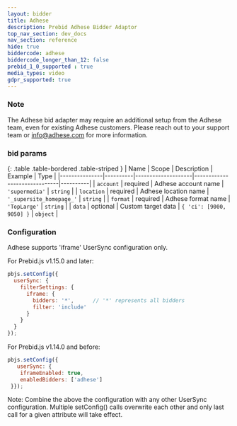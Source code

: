 ```yaml
---
layout: bidder
title: Adhese 
description: Prebid Adhese Bidder Adaptor
top_nav_section: dev_docs
nav_section: reference
hide: true
biddercode: adhese
biddercode_longer_than_12: false
prebid_1_0_supported : true
media_types: video
gdpr_supported: true
---
```


### Note
The Adhese bid adapter may require an additional setup from the Adhese team, even for existing Adhese customers. Please reach out to your support team or info@adhese.com for more information.
 
### bid params

{: .table .table-bordered .table-striped }
| Name          | Scope    | Description        | Example                      | Type     |
|---------------|----------|--------------------|------------------------------|----------|
| `account`     | required | Adhese account name   | `'supermedia'`            | `string` |
| `location`    | required | Adhese location name  | `'_supersite_homepage_'`  | `string` |
| `format`      | required | Adhese format name    | `'TopLarge'`              | `string` |
| `data`        | optional | Custom target data    | `{ 'ci': [9000, 9050] }` | `object` |

### Configuration

Adhese supports 'iframe' UserSync configuration only. 

For Prebid.js v1.15.0 and later:

```javascript
pbjs.setConfig({
  userSync: {
    filterSettings: {
      iframe: {
        bidders: '*',      // '*' represents all bidders
        filter: 'include'
      }
    }
  }
});
```

For Prebid.js v1.14.0 and before:

```javascript
pbjs.setConfig({
   userSync: {
    iframeEnabled: true,
    enabledBidders: ['adhese']
 }});
```

Note: Combine the above the configuration with any other UserSync configuration. Multiple setConfig() calls overwrite each other and only last call for a given attribute will take effect.

<!-- workaround bug where code blocks at end of a file are incorrectly formatted-->
